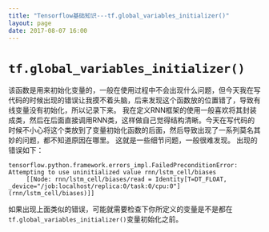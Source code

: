 ```yaml
---
title: "Tensorflow基础知识---tf.global_variables_initializer()"
layout: page
date: 2017-08-07 16:00
---
```


# ```tf.global_variables_initializer()```
该函数是用来初始化变量的，一般在使用过程中不会出现什么问题，但今天我在写代码的时候出现的错误让我摸不着头脑，后来发现这个函数放的位置错了，导致有线变量没有初始化，所以记录下来。
我在定义RNN框架的使用一般喜欢将其封装成类，然后在后面直接调用RNN类，这样做自己觉得结构清晰。今天在写代码的时候不小心将这个类放到了变量初始化函数的后面，然后导致出现了一系列莫名其妙的问题，都不知道原因在哪里。
这就是一些细节问题，一般很难发现。
出现的错误如下：
```
tensorflow.python.framework.errors_impl.FailedPreconditionError: Attempting to use uninitialized value rnn/lstm_cell/biases
	 [[Node: rnn/lstm_cell/biases/read = Identity[T=DT_FLOAT, _device="/job:localhost/replica:0/task:0/cpu:0"](rnn/lstm_cell/biases)]]
```

如果出现上面类似的错误，可能就需要检查下你所定义的变量是不是都在```tf.global_variables_initializer()```变量初始化之前。

